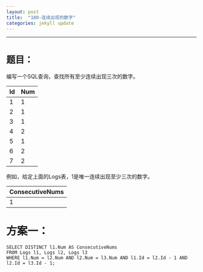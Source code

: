 ```yaml
---
layout: post
title:  "180-连续出现的数字"
categories: jekyll update
---
```

_______________________________________________________________________________
# `题目：`

编写一个SQL查询，查找所有至少连续出现三次的数字。

| Id | Num |
|----|-----|
| 1  |  1  |
| 2  |  1  |
| 3  |  1  |
| 4  |  2  |
| 5  |  1  |
| 6  |  2  |
| 7  |  2  |

例如，给定上面的Logs表，1是唯一连续出现至少三次的数字。

| ConsecutiveNums |
|-----------------|
| 1               |

# 方案一：

    SELECT DISTINCT l1.Num AS ConsecutiveNums
    FROM Logs l1, Logs l2, Logs l3
    WHERE l1.Num = l2.Num AND l2.Num = l3.Num AND l1.Id = l2.Id - 1 AND l2.Id = l3.Id - 1;
